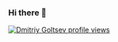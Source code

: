 ### Hi there 👋

[![Dmitriy Goltsev profile views](https://u8views.com/api/v1/github/profiles/20612909/views/day-week-month-total-count.svg)](https://u8views.com/github/goltsev)

<!--
**goltsev/goltsev** is a ✨ _special_ ✨ repository because its `README.md` (this file) appears on your GitHub profile.

Here are some ideas to get you started:

- 🔭 I’m currently working on ...
- 🌱 I’m currently learning ...
- 👯 I’m looking to collaborate on ...
- 🤔 I’m looking for help with ...
- 💬 Ask me about ...
- 📫 How to reach me: ...
- 😄 Pronouns: ...
- ⚡ Fun fact: ...
-->

